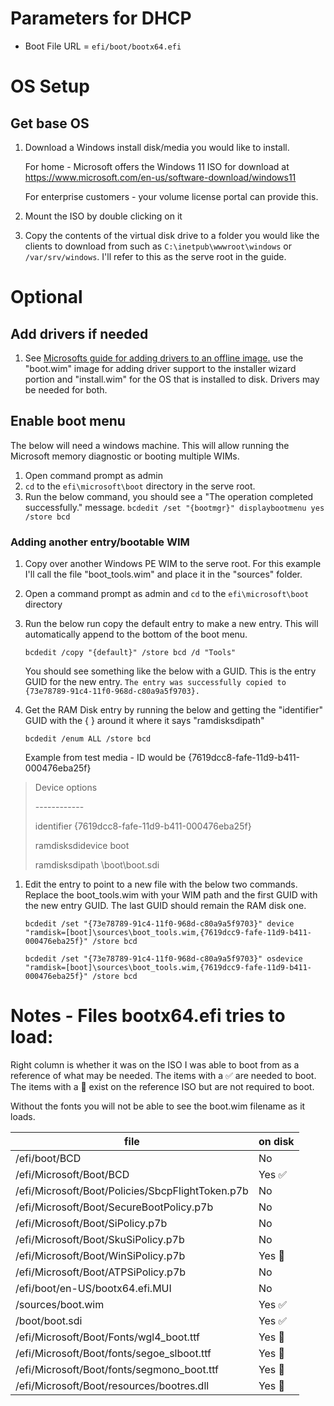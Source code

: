 # Parameters for DHCP
 - Boot File URL = `efi/boot/bootx64.efi`

# OS Setup
## Get base OS
1. Download a Windows install disk/media you would like to install.

    For home - Microsoft offers the Windows 11 ISO for download at https://www.microsoft.com/en-us/software-download/windows11

    For enterprise customers - your volume license portal can provide this.
2. Mount the ISO by double clicking on it
3. Copy the contents of the virtual disk drive to a folder you would like the clients to download from such as `C:\inetpub\wwwroot\windows` or  `/var/srv/windows`. I'll refer to this as the serve root in the guide.

# Optional
## Add drivers if needed
1. See [Microsofts guide for adding drivers to an offline image.](https://learn.microsoft.com/en-us/windows-hardware/manufacture/desktop/add-and-remove-drivers-to-an-offline-windows-image?view=windows-11#add-driver-packages-to-an-offline-windows-image) use the "boot.wim" image for adding driver support to the installer wizard portion and "install.wim" for the OS that is installed to disk. Drivers may be needed for both.

## Enable boot menu
The below will need a windows machine. This will allow running the Microsoft memory diagnostic or booting multiple WIMs.
1. Open command prompt as admin
1. `cd` to the `efi\microsoft\boot` directory in the serve root.
1. Run the below command, you should see a "The operation completed successfully." message.
`bcdedit /set "{bootmgr}" displaybootmenu yes /store bcd`

### Adding another entry/bootable WIM
1. Copy over another Windows PE WIM to the serve root. For this example I'll call the file "boot_tools.wim" and place it in the "sources" folder.

1. Open a command prompt as admin and `cd` to the `efi\microsoft\boot` directory

1. Run the below run copy the default entry to make a new entry. This will automatically append to the bottom of the boot menu. 

    `bcdedit /copy "{default}" /store bcd /d "Tools"`

    You should see something like the below with a GUID. This is the entry GUID for the new entry.
    `The entry was successfully copied to {73e78789-91c4-11f0-968d-c80a9a5f9703}.`

1. Get the RAM Disk entry by running the below and getting the "identifier" GUID with the { } around it where it says "ramdisksdipath"

    `bcdedit /enum ALL /store bcd`

    Example from test media - ID would be {7619dcc8-fafe-11d9-b411-000476eba25f}

>    Device options
>
> \------------
>
>   identifier              {7619dcc8-fafe-11d9-b411-000476eba25f}
>
>    ramdisksdidevice        boot
>
>    ramdisksdipath          \boot\boot.sdi
    
1. Edit the entry to point to a new file with the below two commands. Replace the boot_tools.wim with your WIM path and the first GUID with the new entry GUID. The last GUID should remain the RAM disk one.

    `bcdedit /set "{73e78789-91c4-11f0-968d-c80a9a5f9703}" device "ramdisk=[boot]\sources\boot_tools.wim,{7619dcc9-fafe-11d9-b411-000476eba25f}" /store bcd`

    `bcdedit /set "{73e78789-91c4-11f0-968d-c80a9a5f9703}" osdevice "ramdisk=[boot]\sources\boot_tools.wim,{7619dcc9-fafe-11d9-b411-000476eba25f}" /store bcd`




# Notes - Files bootx64.efi tries to load:
Right column is whether it was on the ISO I was able to boot from as a reference of what may be needed. The items with a ✅ are needed to boot. The items with a 🔵 exist on the reference ISO but are not required to boot.

Without the fonts you will not be able to see the boot.wim filename as it loads.

| file | on disk |
| -- | -- |
| /efi/boot/BCD | No |
| /efi/Microsoft/Boot/BCD | Yes ✅ |
| /efi/Microsoft/Boot/Policies/SbcpFlightToken.p7b | No |
| /efi/Microsoft/Boot/SecureBootPolicy.p7b | No |
| /efi/Microsoft/Boot/SiPolicy.p7b | No |
| /efi/Microsoft/Boot/SkuSiPolicy.p7b | No |
| /efi/Microsoft/Boot/WinSiPolicy.p7b | Yes 🔵|
| /efi/Microsoft/Boot/ATPSiPolicy.p7b | No |
| /efi/boot/en-US/bootx64.efi.MUI | No |
| /sources/boot.wim | Yes ✅ |
| /boot/boot.sdi | Yes ✅ |
| /efi/Microsoft/Boot/Fonts/wgl4_boot.ttf | Yes 🔵 |
| /efi/Microsoft/Boot/fonts/segoe_slboot.ttf | Yes 🔵 |
| /efi/Microsoft/Boot/fonts/segmono_boot.ttf | Yes 🔵 |
| /efi/Microsoft/Boot/resources/bootres.dll | Yes 🔵 |